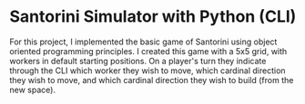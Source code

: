 # Santorini Simulator with Python (CLI)
For this project, I implemented the basic game of Santorini using object oriented programming principles. I created this game with a 5x5 grid, with workers in default starting positions. On a player's turn they indicate through the CLI which worker they wish to move, which cardinal direction they wish to move, and which cardinal direction they wish to build (from the new space).

